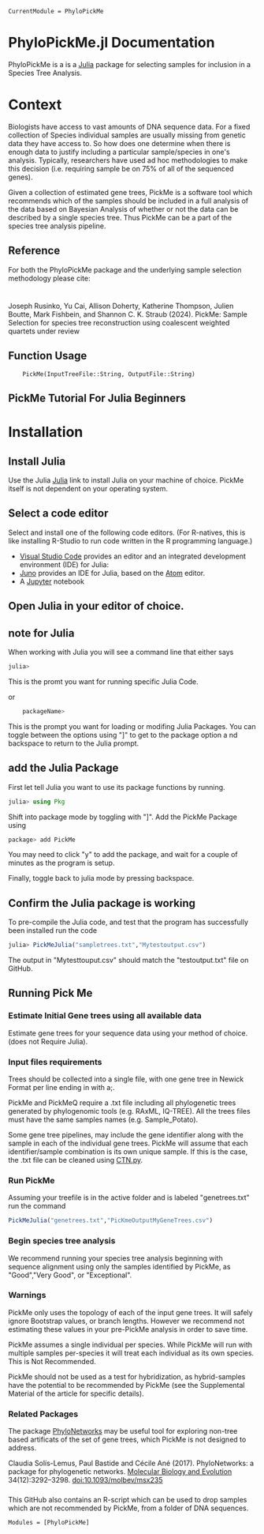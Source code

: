 ```@meta
CurrentModule = PhyloPickMe
```

# PhyloPickMe.jl Documentation


PhyloPickMe is a is a [Julia](http://julialang.org) package for selecting samples
for inclusion in a Species Tree Analysis.

# Context
Biologists have access to vast amounts of DNA sequence data.  For a fixed collection of Species individual samples
are usually missing from genetic data they have access to. So how does one determine when there is enough data
to justify including a particular sample/species in one's analysis.  Typically, researchers have used ad hoc methodologies to
make this decision (i.e. requiring sample be on 75% of all of the sequenced genes).  

Given a collection of estimated gene trees, PickMe is a software tool which recommends which of the samples should be included in
a full analysis of the data based on Bayesian Analysis of whether or not the data can be described by a single species tree.  Thus PickMe can be a part of the species tree analysis pipeline.

## Reference
For both the PhyloPickMe package and the underlying sample selection methodology please cite:
#
Joseph Rusinko, Yu Cai, Allison Doherty, Katherine Thompson, Julien Boutte, Mark Fishbein, and Shannon C. K. Straub (2024).
  PickMe: Sample Selection for species tree reconstruction using coalescent weighted quartets
  under review
 


## Function Usage
```@docs
    PickMe(InputTreeFile::String, OutputFile::String)
```
## PickMe Tutorial For Julia Beginners


# Installation 

## Install Julia
Use the Julia  [Julia](http://julialang.org) link to install Julia on your machine of choice.  PickMe itself is not dependent on your operating system.

## Select a code editor

Select and install one of the following code editors.  (For R-natives, this is like installing R-Studio to run code written in the 
R programming language.)

- [Visual Studio Code](https://code.visualstudio.com) provides an editor
  and an integrated development environment (IDE) for Julia: 
- [Juno](http://junolab.org) provides an IDE for Julia,
  based on the [Atom](http://atom.io/) editor.
- A [Jupyter](http://jupyter.org) notebook


## Open Julia in your editor of choice.

## note for Julia
When working with Julia you will see a command line that either says

```julia
julia>
```
This is the promt you want for running specific Julia Code.

or
```julia
    packageName>
```

This is the prompt you want for loading or modifing Julia Packages.   You can toggle between the options using "]" to get to the package option a
nd backspace to return to the Julia prompt.

## add the Julia Package
First let tell Julia you want to use its package functions by running.
```julia
julia> using Pkg
```
Shift into package mode by toggling with "]".  Add the PickMe Package using 
```julia
package> add PickMe
```

You may need to click "y" to add the package, and wait for a couple of minutes as the program is setup.

Finally, toggle back to julia mode by pressing backspace.

## Confirm the Julia package is working
To pre-compile the Julia code, and test that the program has successfully been installed run the code
```julia
julia> PickMeJulia("sampletrees.txt","Mytestoutput.csv")
```

The output in "Mytesttouput.csv" should match the "testoutput.txt" file on GitHub.

## Running Pick Me


### Estimate Initial Gene trees using all available data
Estimate gene trees for your sequence data using your method of choice. (does not Require Julia). 

### Input files requirements

Trees should be collected into a single file, with one gene tree in Newick Format per line ending in with a;.

PickMe and PickMeQ require a .txt file including all phylogenetic trees generated by phylogenomic tools (e.g. RAxML, IQ-TREE). All the trees files must have the same samples names (e.g. Sample_Potato). 

Some gene tree pipelines, may include the gene identifier along with the sample in each of the individual gene trees.  PickMe will assume that each identifier/sample combination is its own unique sample. If this is the case, the .txt file can be cleaned using [CTN.py](https://github.com/juboutte?tab=repositories).

### Run PickMe
Assuming your treefile is in the active folder and is labeled "genetrees.txt" run the command
```julia
PickMeJulia("genetrees.txt","PicKmeOutputMyGeneTrees.csv")
```

### Begin species tree analysis
We recommend running your species tree analysis beginning with sequence alignment using only the
samples identified by PickMe, as "Good","Very Good", or "Exceptional".




### Warnings
PickMe only uses the topology of each of the input gene trees.  It will safely ignore Bootstrap values, or branch lengths.  However we recommend 
not estimating these values in your pre-PickMe analysis in order to save time. 

PickMe assumes a single individual per species.  While PickMe will run with multiple samples per-species it will  treat each individual as its own species.  This is Not Recommended.

PickMe should not be used as a test for hybridization, as hybrid-samples have the potential to be recommended by PickMe (see the Supplemental Material of the article for specific details).

### Related Packages
The package [PhyloNetworks](https://juliaphylo.github.io/PhyloNetworks.jl/dev/) may be useful tool for exploring non-tree based artificats of the set of gene trees, which PickMe is not designed to address.

Claudia Solís-Lemus, Paul Bastide and Cécile Ané (2017).
  PhyloNetworks: a package for phylogenetic networks.
  [Molecular Biology and Evolution](https://academic.oup.com/mbe/article/doi/10.1093/molbev/msx235/4103410/PhyloNetworks-a-package-for-phylogenetic-networks?guestAccessKey=230afceb-df28-4160-832d-aa7c73f86369)
  34(12):3292–3298.
  [doi:10.1093/molbev/msx235](https://doi.org/10.1093/molbev/msx235)

###
This GitHub also contains an R-script which can be used to drop samples which are not recommended by PickMe, from a folder of DNA sequences.


```@autodocs
Modules = [PhyloPickMe]
```
